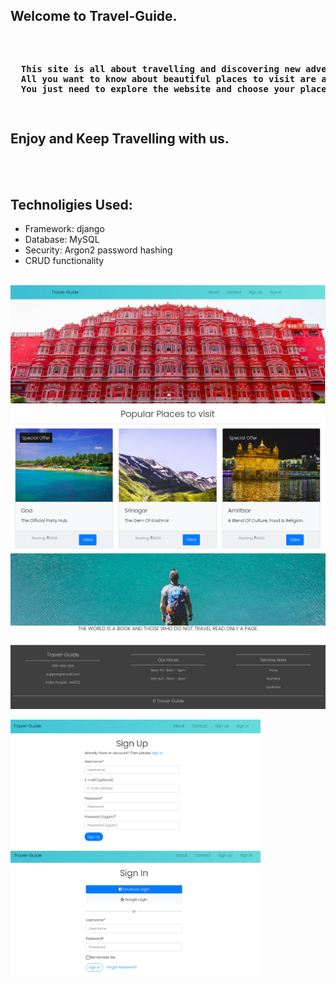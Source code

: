 ## Welcome to Travel-Guide.
<pre>                                              
<p>
  <b>This site is all about travelling and discovering new adventures. 
  All you want to know about beautiful places to visit are available here with details. 
  You just need to explore the website and choose your place to visit.</b>
</p>
</pre>
## Enjoy and Keep Travelling with us.
<br />

<br />

## Technoligies Used:
<ul>
  <li>Framework: django</li>
  <li>Database: MySQL</li>
  <li>Security: Argon2 password hashing</li>
  <li>CRUD functionality</li>
</ul>

<br />

<img src='screenshots/1.png'>
<img src='screenshots/2.png'>
<img src='screenshots/3.png'>
<p>
<img src='screenshots/4.png' width='400'/> 
<img src='screenshots/5.png' width='400'/>
</p>
